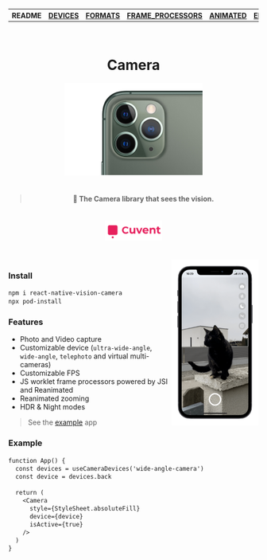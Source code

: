 <table>
<tr>
<th>README</th>
<th><a href="./docs/DEVICES.md">DEVICES</a></th>
<th><a href="./docs/FORMATS.md">FORMATS</a></th>
<th><a href="./docs/FRAME_PROCESSORS.md">FRAME_PROCESSORS</a></th>
<th><a href="./docs/ANIMATED.md">ANIMATED</a></th>
<th><a href="./docs/ERRORS.md">ERRORS</a></th>
</tr>
</table>

<br/>

<h1 align="center">Camera</h1>

<div align="center">
  <img src="img/11.png" width="55%">
  <br />
  <br />
  <blockquote><h4>📸 The Camera library that sees the vision.</h4></blockquote>
  <br />
  <!-- <a href="https://github.com/mrousavy?tab=followers"><img src="https://img.shields.io/github/followers/mrousavy?label=Follow%20%40mrousavy&style=social"></a>
  <br />
  <a href="https://twitter.com/mrousavy"><img src="https://img.shields.io/twitter/follow/mrousavy?label=Follow%20%40mrousavy&style=social"></a>
  <br /> -->
  <a href="https://cuvent.com"><img height=40 src="./img/cuvent-logo-text.svg"></a>
</div>

<br/>
<br/>

<div>
  <img align="right" width="35%" src="./img/example.png">
</div>

### Install

```sh
npm i react-native-vision-camera
npx pod-install
```

### Features

* Photo and Video capture
* Customizable device (`ultra-wide-angle`, `wide-angle`, `telephoto` and virtual multi-cameras)
* Customizable FPS
* JS worklet frame processors powered by JSI and Reanimated
* Reanimated zooming
* HDR & Night modes

> See the [example](./example/) app

### Example


```tsx
function App() {
  const devices = useCameraDevices('wide-angle-camera')
  const device = devices.back

  return (
    <Camera
      style={StyleSheet.absoluteFill}
      device={device}
      isActive={true}
    />
  )
}
```
